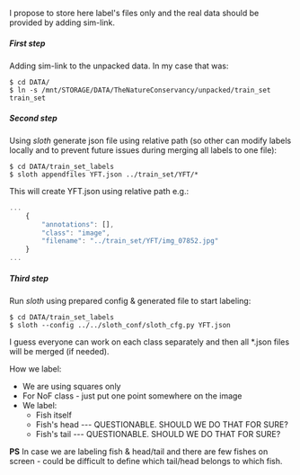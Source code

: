 I propose to store here label's files only and the real data should be provided by adding sim-link.

##### First step
Adding sim-link to the unpacked data. In my case that was:
```
$ cd DATA/
$ ln -s /mnt/STORAGE/DATA/TheNatureConservancy/unpacked/train_set train_set
```

##### Second step
Using *sloth* generate json file using relative path (so other can modify labels locally and to prevent future issues during merging all labels to one file):
```
$ cd DATA/train_set_labels
$ sloth appendfiles YFT.json ../train_set/YFT/*
```

This will create YFT.json using relative path e.g.:

```javascript
...
    {
        "annotations": [],
        "class": "image",
        "filename": "../train_set/YFT/img_07852.jpg"
    }
...
```

##### Third step
Run *sloth* using prepared config & generated file to start labeling:
```
$ cd DATA/train_set_labels
$ sloth --config ../../sloth_conf/sloth_cfg.py YFT.json
```

I guess everyone can work on each class separately and then all *.json files will be merged (if needed).

How we label:
* We are using squares only
* For NoF class - just put one point somewhere on the image
* We label: 
  * Fish itself 
  * Fish's head --- QUESTIONABLE. SHOULD WE DO THAT FOR SURE?
  * Fish's tail --- QUESTIONABLE. SHOULD WE DO THAT FOR SURE?

**PS**
In case we are labeling fish & head/tail and there are few fishes on screen - could be difficult to define which tail/head belongs to which fish.


